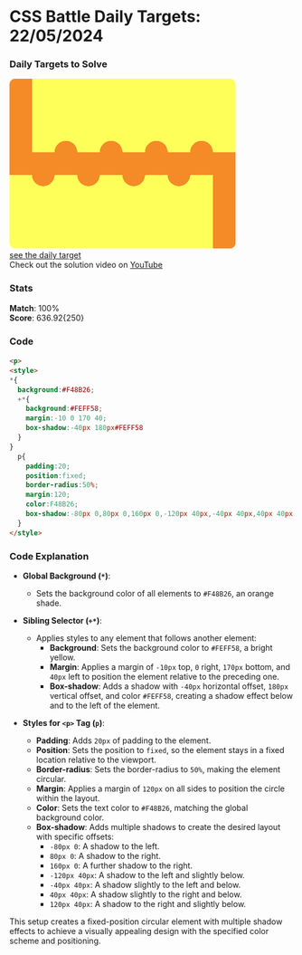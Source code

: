 # CSS Battle Daily Targets: 22/05/2024

### Daily Targets to Solve

![picture of daily target](./images/22.png)  
[see the daily target](https://cssbattle.dev/play/99IQiyaZW72dCMvXvdV4)  
Check out the solution video on [YouTube](https://www.youtube.com/watch?v=Q_26v-gg73Y)

### Stats

**Match**: 100%  
**Score**: 636.92{250}

### Code

```html
<p>
<style>
*{
  background:#F48B26;
  +*{
    background:#FEFF58;
    margin:-10 0 170 40;
    box-shadow:-40px 180px#FEFF58
  }
}
  p{
    padding:20;
    position:fixed;
    border-radius:50%;
    margin:120;
    color:F48B26;
    box-shadow:-80px 0,80px 0,160px 0,-120px 40px,-40px 40px,40px 40px,120px 40px
  }
</style>
```

### Code Explanation

- **Global Background (`*`)**:
  - Sets the background color of all elements to `#F48B26`, an orange shade.

- **Sibling Selector (`+*`)**:
  - Applies styles to any element that follows another element:
    - **Background**: Sets the background color to `#FEFF58`, a bright yellow.
    - **Margin**: Applies a margin of `-10px` top, `0` right, `170px` bottom, and `40px` left to position the element relative to the preceding one.
    - **Box-shadow**: Adds a shadow with `-40px` horizontal offset, `180px` vertical offset, and color `#FEFF58`, creating a shadow effect below and to the left of the element.

- **Styles for `<p>` Tag (`p`)**:
  - **Padding**: Adds `20px` of padding to the element.
  - **Position**: Sets the position to `fixed`, so the element stays in a fixed location relative to the viewport.
  - **Border-radius**: Sets the border-radius to `50%`, making the element circular.
  - **Margin**: Applies a margin of `120px` on all sides to position the circle within the layout.
  - **Color**: Sets the text color to `#F48B26`, matching the global background color.
  - **Box-shadow**: Adds multiple shadows to create the desired layout with specific offsets:
    - `-80px 0`: A shadow to the left.
    - `80px 0`: A shadow to the right.
    - `160px 0`: A further shadow to the right.
    - `-120px 40px`: A shadow to the left and slightly below.
    - `-40px 40px`: A shadow slightly to the left and below.
    - `40px 40px`: A shadow slightly to the right and below.
    - `120px 40px`: A shadow to the right and slightly below.

This setup creates a fixed-position circular element with multiple shadow effects to achieve a visually appealing design with the specified color scheme and positioning.